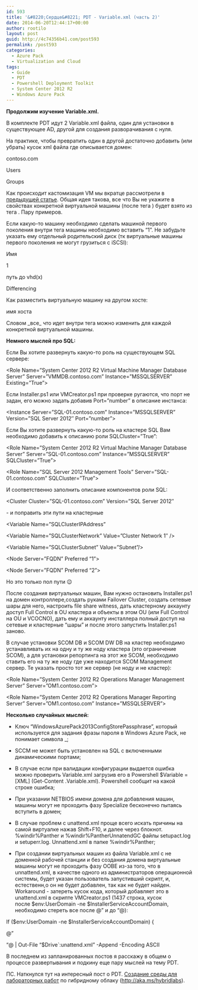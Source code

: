 ```yaml
---
id: 593
title: '&#8220;Сердце&#8221; PDT - Variable.xml (часть 2)'
date: 2014-06-20T12:44:17+00:00
author: rootilo
layout: post
guid: http://4c74356b41.com/post593
permalink: /post593
categories:
  - Azure Pack
  - Virtualization and Cloud
tags:
  - Guide
  - PDT
  - Powershell Deployment Toolkit
  - System Center 2012 R2
  - Windows Azure Pack
---
```

**Продолжим изучение Variable.xml.**
  
В комплекте PDT идут 2 Variable.xml файла, один для установки в существующее AD, другой для создания разворачивания с нуля.
  
На практике, чтобы превратить один в другой достаточно добавить (или убрать) кусок xml файла где описывается домен:

<Domain>
  
<Name>contoso.com</Name>
  
<ServiceAccountOU>Users</ServiceAccountOU>
  
<GroupOU>Groups</GroupOU>
  
</Domain>

Как происходит кастомизация VM мы вкратце рассмотрели в [предыдущей статье](http://4c74356b41.com/post546). Общая идея такова, все что Вы не укажите в свойствах конкретной виртуальной машины (после тега <VM>) будет взято из тега <Default>. Пару примеров.
  
Если какую-то машину необходимо сделать машиной первого поколения внутри тега машины необходимо вставить &#8220;<VMGeneration>1</VMGeneration>&#8221;. Не забудьте указать ему отдельный родительский диск (тк виртуальные машины первого поколения не могут грузиться с iSCSI):
  
<VM>
  
<VM Count=&#8221;номер&#8221;>
  
<VMName>Имя</VMName>
  
<VMGeneration>1</VMGeneration>
  
<OSDisk>
  
<Parent>путь до vhd(x)</Parent>
  
<Type>Differencing</Type>
  
</OSDisk>
  
</VM>

Как разместить виртуальную машину на другом хосте:
  
<VM>
  
<VM Count=&#8221;номер&#8221;>
  
<Host>имя хоста</Host>
  
</VM>

Словом \_все\_ что идет внутри тега <Default> можно изменить для каждой конкретной виртуальной машины.

**Немного мыслей про SQL:**
  
Если Вы хотите развернуть какую-то роль на существующем SQL сервере:
  
<Role Name=&#8221;System Center 2012 R2 Virtual Machine Manager Database Server&#8221; Server=&#8221;VMMDB.contoso.com&#8221; Instance=&#8221;MSSQLSERVER&#8221; Existing=&#8221;True&#8221;>

Если Installer.ps1 или VMCreator.ps1 при проверке ругаются, что порт не задан, его можно задать добавив Port=&#8221;number&#8221; в описание инстанса:
  
<Instance Server=&#8221;SQL-01.contoso.com&#8221; Instance=&#8221;MSSQLSERVER&#8221; Version=&#8221;SQL Server 2012&#8243; Port=&#8221;number&#8221;>

Если Вы хотите развернуть какую-то роль на кластере SQL Вам необходимо добавить к описанию роли SQLCluster=&#8221;True&#8221;:
  
<Role Name=&#8221;System Center 2012 R2 Virtual Machine Manager Database Server&#8221; Server=&#8221;SQL-01.contoso.com&#8221; Instance=&#8221;MSSQLSERVER&#8221; SQLCluster=&#8221;True&#8221;></Role>
  
<Role Name=&#8221;SQL Server 2012 Management Tools&#8221; Server=&#8221;SQL-01.contoso.com&#8221; SQLCluster=&#8221;True&#8221;></Role>

И соответственно заполнить описание компонентов роли SQL:
  
<Cluster Cluster=&#8221;SQL-01.contoso.com&#8221; Version=&#8221;SQL Server 2012&#8243;
  
<Variable Name=&#8221;SQLUserDBDir&#8221; Value=&#8221;D:MSSQL11.$InstanceMSSQLData&#8221; /> - и поправить эти пути на кластерные
  
<Variable Name=&#8221;SQLUserDBLogDir&#8221; Value=&#8221;E:MSSQL11.$InstanceMSSQLData&#8221; />
  
<Variable Name=&#8221;SQLTempDBDir&#8221; Value=&#8221;F:MSSQL11.$InstanceMSSQLData&#8221; />
  
<Variable Name=&#8221;SQLTempDBLogDir&#8221; Value=&#8221;F:MSSQL11.$InstanceMSSQLData&#8221; />
  
<Variable Name=&#8221;SQLClusterIPAddress&#8221;
  
<Variable Name=&#8221;SQLClusterIPAddress&#8221; Value=&#8221;&#8221;IP />
  
<Variable Name=&#8221;SQLClusterNetwork&#8221; Value=&#8221;Cluster Network 1&#8243; />
  
<Variable Name=&#8221;SQLClusterSubnet&#8221; Value=&#8221;Subnet&#8221;/>
  
<Node Server=&#8221;FQDN&#8221; Preferred &#8220;1&#8221;></Node>
  
<Node Server=&#8221;FQDN&#8221; Preferred &#8220;2&#8221;></Node>

Но это только пол пути 😉
  
После создания виртуальных машин, Вам нужно остановить Installer.ps1 на домен контроллере,создать руками Failover Cluster, создать сетевые шары для него, настроить file share witness, дать кластерному аккаунту доступ Full Control в OU кластера и объекты в этом OU (или Full Control на OU и VCOCNO), дать ему и аккаунту инсталлера полный доступ на сетевые и кластерные &#8220;шары&#8221; и после этого запустить Installer.ps1 заново.

В случае установки SCOM DB и SCOM DW DB на кластер необходимо устанавливать их на одну и ту же ноду кластера (это ограничение SCOM), а для установки репортинга на этот же SCOM, необходимо ставить его на ту же ноду где уже находится SCOM Management сервер. Те указать просто тот же сервер (не ноду и не кластер):
  
<Role Name=&#8221;System Center 2012 R2 Operations Manager Management Server&#8221; Server=&#8221;OM1.contoso.com&#8221;></Role>
  
<Role Name=&#8221;System Center 2012 R2 Operations Manager Reporting Server&#8221; Server=&#8221;OM1.contoso.com&#8221; Instance=&#8221;MSSQLSERVER&#8221;></Role>

**Несколько случайных мыслей:**
  
- Ключ &#8220;WindowsAzurePack2013ConfigStorePassphrase&#8221;, который используется для задания фразы пароля в Windows Azure Pack, не понимает символа _;
  
- SCCM не может быть установлен на SQL с включенными динамическими портами;
  
- В случае если при валидации конфигурации выдается ошибка можно проверить Variable.xml загрузив его в Powershell $Variable = \[XML\] (Get-Content .Variable.xml). Powershell сообщит на какой строке ошибка;
  
- При указании NETBIOS имени домена для добавления машин, машины могут не проходить фазу Specialize бесконечно пытаясь вступить в домен;
  
- В случае проблем с unattend.xml проще всего искать причины на самой виртуалке нажав Shift+F10, и далее через блокнот. %windir%Panther и %windir%PantherUnnatendGC файлы setupact.log и setuperr.log. Unnattend.xml в папке %windir%Panther;
  
- При создании виртуальных машин из файла Variable.xml с не доменной рабочей станции и без создания домена виртуальные машины могут не проходить фазу OOBE из-за того, что в unnattend.xml, в качестве одного из администраторов операционной системы, будет указан пользователь запустивший скрипт, и, естественн,о он не будет добавлен, так как не будет найден. Workaround - затереть кусок кода, который добавляет это в unattend.xml в скрипте VMCreator.ps1 (1437 строка, кусок после $env:UserDomain -ne $InstallerServiceAccountDomain, необходимо стереть все после @&#8221; и до &#8220;@):
  
If ($env:UserDomain -ne $InstallerServiceAccountDomain) {
  
@&#8221;
  
&#8220;@ | Out-File &#8220;$Drive\`:unattend.xml&#8221; -Append -Encoding ASCII

В последнем из запланированных постов я расскажу в общем о процессе развертывания и подкину еще пару мыслей на тему PDT.

ПС. Наткнулся тут на интересный пост о PDT. [Создание среды для лабораторных работ](http://social.technet.microsoft.com/wiki/contents/articles/22048.creating-system-center-vms-using-pdt-for-hybrid-scenario.aspx) по гибридному облаку (<a href="http://aka.ms/hybridlabs" target="_blank">http://aka.ms/hybridlabs</a>).